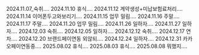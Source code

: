 2024.11.07_숙취....
2024.11.10 휴식....
2024.11.12 계약생성+미납보험료처리....
2024.11.14 이어폰두고와보리기....
2024.11.15 업무 밀림....
2024.11.16 주말....
2024.11.17 주말....
2024.11.20 업무 밀림....
2024.11.26 일하자....
2024.11.27 일하자....
2024.12.03 숙취....
2024.12.05 일하자....
2024.12.12 숙취....
2024.12.17 연차....
2024.12.20 브랜드페이연동 외않되....
2024.12.24 일하자....
2024.12.31 카카오페이연동중....
2025.08.02 휴식....
2025.08.03 휴식....
2025.08.08 뭐했지....